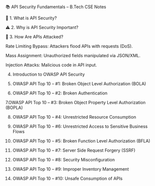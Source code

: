 
📚 API Security Fundamentals – B.Tech CSE Notes

🔐 1. What is API Security?



⚠️ 2. Why is API Security Important?





🧨 3. How Are APIs Attacked?

    

Rate Limiting Bypass: Attackers flood APIs with requests (DoS).

Mass Assignment: Unauthorized fields manipulated via JSON/XML.

Injection Attacks: Malicious code in API input.

4. Introduction to OWASP API Security

5. OWASP API Top 10 – #1: Broken Object Level Authorization (BOLA)

6. OWASP API Top 10 – #2: Broken Authentication

7.OWASP API Top 10 – #3: Broken Object Property Level Authorization (BOPLA)

8. OWASP API Top 10 – #4: Unrestricted Resource Consumption

9. OWASP API Top 10 – #6: Unrestricted Access to Sensitive Business Flows

10. OWASP API Top 10 – #5: Broken Function Level Authorization (BFLA)

11. OWASP API Top 10 – #7: Server Side Request Forgery (SSRF)

12. OWASP API Top 10 – #8: Security Misconfiguration

13. OWASP API Top 10 – #9: Improper Inventory Management

14. OWASP API Top 10 – #10: Unsafe Consumption of APIs




